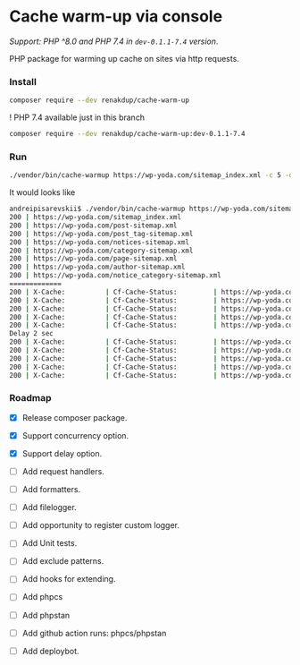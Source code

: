 # Cache warm-up via console 

_Support: PHP ^8.0 and PHP 7.4 in `dev-0.1.1-7.4` version_.  

PHP package for warming up cache on sites via http requests.

### Install
```bash
composer require --dev renakdup/cache-warm-up
```

! PHP 7.4 available just in this branch
```bash
composer require --dev renakdup/cache-warm-up:dev-0.1.1-7.4
```

### Run
```bash
./vendor/bin/cache-warmup https://wp-yoda.com/sitemap_index.xml -c 5 -d 2
```
It would looks like
```bash
andreipisarevskii$ ./vendor/bin/cache-warmup https://wp-yoda.com/sitemap_index.xml -c 5 -d 2
200 | https://wp-yoda.com/sitemap_index.xml
200 | https://wp-yoda.com/post-sitemap.xml
200 | https://wp-yoda.com/post_tag-sitemap.xml
200 | https://wp-yoda.com/notices-sitemap.xml
200 | https://wp-yoda.com/category-sitemap.xml
200 | https://wp-yoda.com/page-sitemap.xml
200 | https://wp-yoda.com/author-sitemap.xml
200 | https://wp-yoda.com/notice_category-sitemap.xml
=============
200 | X-Cache:          | Cf-Cache-Status:         | https://wp-yoda.com/
200 | X-Cache:          | Cf-Cache-Status:         | https://wp-yoda.com/about-me/
200 | X-Cache:          | Cf-Cache-Status:         | https://wp-yoda.com/adaptacziya-programmnyh-produktov/otlichiya-i18n-i-i10n/
200 | X-Cache:          | Cf-Cache-Status:         | https://wp-yoda.com/bazy-dannyh/klasternye-i-neklasternye-indeksy/
200 | X-Cache:          | Cf-Cache-Status:         | https://wp-yoda.com/category/bazy-dannyh/relyaczionnye-bazy-dannyh/mysql/
Delay 2 sec
200 | X-Cache:          | Cf-Cache-Status:         | https://wp-yoda.com/category/adaptacziya-programmnyh-produktov/
200 | X-Cache:          | Cf-Cache-Status:         | https://wp-yoda.com/category/bash/
200 | X-Cache:          | Cf-Cache-Status:         | https://wp-yoda.com/category/bazy-dannyh/
200 | X-Cache:          | Cf-Cache-Status:         | https://wp-yoda.com/category/bazy-dannyh/relyaczionnye-bazy-dannyh/
200 | X-Cache:          | Cf-Cache-Status:         | https://wp-yoda.com/category/macos/
```

### Roadmap
- [x] Release composer package.
- [x] Support concurrency option.
- [x] Support delay option.
- [ ] Add request handlers.
- [ ] Add formatters.
- [ ] Add filelogger.
- [ ] Add opportunity to register custom logger.
- [ ] Add Unit tests.
- [ ] Add exclude patterns.
- [ ] Add hooks for extending.
- [ ] Add phpcs
- [ ] Add phpstan
- [ ] Add github action runs: phpcs/phpstan
- [ ] Add deploybot.

